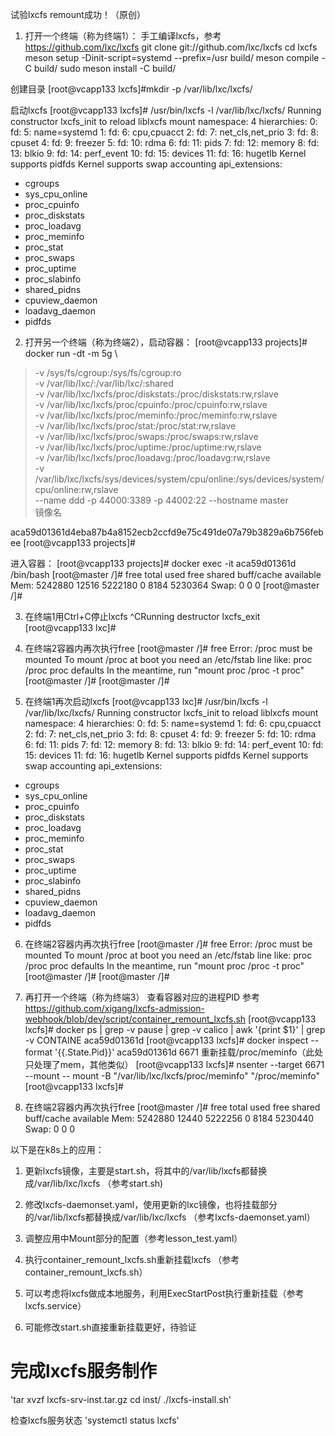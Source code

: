 试验lxcfs remount成功！（原创）


1. 打开一个终端（称为终端1）：
手工编译lxcfs，参考 https://github.com/lxc/lxcfs
git clone git://github.com/lxc/lxcfs
cd lxcfs
meson setup -Dinit-script=systemd --prefix=/usr build/
meson compile -C build/
sudo meson install -C build/

创建目录
[root@vcapp133 lxcfs]#mkdir -p /var/lib/lxc/lxcfs/

启动lxcfs
[root@vcapp133 lxcfs]# /usr/bin/lxcfs -l /var/lib/lxc/lxcfs/
Running constructor lxcfs_init to reload liblxcfs
mount namespace: 4
hierarchies:
  0: fd:   5: name=systemd
  1: fd:   6: cpu,cpuacct
  2: fd:   7: net_cls,net_prio
  3: fd:   8: cpuset
  4: fd:   9: freezer
  5: fd:  10: rdma
  6: fd:  11: pids
  7: fd:  12: memory
  8: fd:  13: blkio
  9: fd:  14: perf_event
 10: fd:  15: devices
 11: fd:  16: hugetlb
Kernel supports pidfds
Kernel supports swap accounting
api_extensions:
- cgroups
- sys_cpu_online
- proc_cpuinfo
- proc_diskstats
- proc_loadavg
- proc_meminfo
- proc_stat
- proc_swaps
- proc_uptime
- proc_slabinfo
- shared_pidns
- cpuview_daemon
- loadavg_daemon
- pidfds


2. 打开另一个终端（称为终端2），启动容器：
[root@vcapp133 projects]# docker run -dt -m 5g \
> -v /sys/fs/cgroup:/sys/fs/cgroup:ro  \
> -v /var/lib/lxc/:/var/lib/lxc/:shared \
> -v /var/lib/lxc/lxcfs/proc/diskstats:/proc/diskstats:rw,rslave \
> -v /var/lib/lxc/lxcfs/proc/cpuinfo:/proc/cpuinfo:rw,rslave \
> -v /var/lib/lxc/lxcfs/proc/meminfo:/proc/meminfo:rw,rslave \
> -v /var/lib/lxc/lxcfs/proc/stat:/proc/stat:rw,rslave \
> -v /var/lib/lxc/lxcfs/proc/swaps:/proc/swaps:rw,rslave \
> -v /var/lib/lxc/lxcfs/proc/uptime:/proc/uptime:rw,rslave \
> -v /var/lib/lxc/lxcfs/proc/loadavg:/proc/loadavg:rw,rslave \
> -v /var/lib/lxc/lxcfs/sys/devices/system/cpu/online:/sys/devices/system/cpu/online:rw,rslave \
> --name ddd -p 44000:3389 -p 44002:22 --hostname master \
> 镜像名

aca59d01361d4eba87b4a8152ecb2ccfd9e75c491de07a79b3829a6b756febee
[root@vcapp133 projects]# 

进入容器：
[root@vcapp133 projects]# docker exec -it aca59d01361d /bin/bash
[root@master /]# free
              total        used        free      shared  buff/cache   available
Mem:        5242880       12516     5222180           0        8184     5230364
Swap:             0           0           0
[root@master /]# 

3. 在终端1用Ctrl+C停止lxcfs
^CRunning destructor lxcfs_exit
[root@vcapp133 lxc]# 

4. 在终端2容器内再次执行free
[root@master /]# free
Error: /proc must be mounted
  To mount /proc at boot you need an /etc/fstab line like:
      proc   /proc   proc    defaults
  In the meantime, run "mount proc /proc -t proc"
[root@master /]# 
[root@master /]# 

5. 在终端1再次启动lxcfs
[root@vcapp133 lxc]# /usr/bin/lxcfs -l /var/lib/lxc/lxcfs/
Running constructor lxcfs_init to reload liblxcfs
mount namespace: 4
hierarchies:
  0: fd:   5: name=systemd
  1: fd:   6: cpu,cpuacct
  2: fd:   7: net_cls,net_prio
  3: fd:   8: cpuset
  4: fd:   9: freezer
  5: fd:  10: rdma
  6: fd:  11: pids
  7: fd:  12: memory
  8: fd:  13: blkio
  9: fd:  14: perf_event
 10: fd:  15: devices
 11: fd:  16: hugetlb
Kernel supports pidfds
Kernel supports swap accounting
api_extensions:
- cgroups
- sys_cpu_online
- proc_cpuinfo
- proc_diskstats
- proc_loadavg
- proc_meminfo
- proc_stat
- proc_swaps
- proc_uptime
- proc_slabinfo
- shared_pidns
- cpuview_daemon
- loadavg_daemon
- pidfds

6. 在终端2容器内再次执行free
[root@master /]# free
Error: /proc must be mounted
  To mount /proc at boot you need an /etc/fstab line like:
      proc   /proc   proc    defaults
  In the meantime, run "mount proc /proc -t proc"
[root@master /]# 
[root@master /]# 

7. 再打开一个终端（称为终端3）
查看容器对应的进程PID
参考 https://github.com/xigang/lxcfs-admission-webhook/blob/dev/script/container_remount_lxcfs.sh
[root@vcapp133 lxcfs]# docker ps | grep -v pause  | grep -v calico | awk '{print $1}' | grep -v CONTAINE
aca59d01361d
[root@vcapp133 lxcfs]# docker inspect --format '{{.State.Pid}}' aca59d01361d
6671
重新挂载/proc/meminfo（此处只处理了mem，其他类似）
[root@vcapp133 lxcfs]# nsenter --target 6671 --mount --  mount -B "/var/lib/lxc/lxcfs/proc/meminfo" "/proc/meminfo"
[root@vcapp133 lxcfs]# 

8. 在终端2容器内再次执行free
[root@master /]# free
              total        used        free      shared  buff/cache   available
Mem:        5242880       12440     5222256           0        8184     5230440
Swap:             0           0           0


以下是在k8s上的应用：

1. 更新lxcfs镜像，主要是start.sh，将其中的/var/lib/lxcfs都替换成/var/lib/lxc/lxcfs （参考start.sh)

2. 修改lxcfs-daemonset.yaml，使用更新的lxc镜像，也将挂载部分的/var/lib/lxcfs都替换成/var/lib/lxc/lxcfs （参考lxcfs-daemonset.yaml）

3. 调整应用中Mount部分的配置（参考lesson_test.yaml）

4. 执行container_remount_lxcfs.sh重新挂载lxcfs （参考container_remount_lxcfs.sh）

5. 可以考虑将lxcfs做成本地服务，利用ExecStartPost执行重新挂载（参考lxcfs.service）

6. 可能修改start.sh直接重新挂载更好，待验证


# 完成lxcfs服务制作

'tar xvzf lxcfs-srv-inst.tar.gz
cd inst/
./lxcfs-install.sh'

检查lxcfs服务状态
'systemctl status lxcfs'


